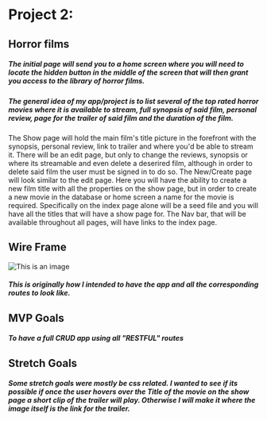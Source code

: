 # Project 2:
## Horror films

##### The initial page will send you to a home screen where you will need to locate the hidden button in the middle of the screen that will then grant you access to the library of horror films.
##### The general idea of my app/project is to list several of the top rated horror movies where it is available to stream, full synopsis of said film, personal review, page for the trailer of said film and the duration of the film.

The Show page will hold the main film's title picture in the forefront with the synopsis, personal review, link to trailer and where you'd be able to stream it.
There will be an edit page, but only to change the reviews, synopsis or where its streamable  and even delete a deserired film, although in order to delete said film the user must be signed in to do so.
The New/Create page will look similar to the edit page. Here you will have the ability to create a new film title with all the properties on the show page, but in order to create a new movie in the database or home screen a name for the movie is required.
Specifically on the index page alone will be a seed file and you will have all the titles that will have a show page for. The Nav bar, that will be available throughout all pages, will have links to the index page.


## Wire Frame
![This is an image](https://media.git.generalassemb.ly/user/39136/files/48ea4a80-7210-11ec-8d38-6dcd44c5c39d)
##### This is originally how I intended to have the app and all the corresponding routes to look like.

## MVP Goals
##### To have a full CRUD app using all "RESTFUL" routes


## Stretch Goals
##### Some stretch goals were mostly be css related. I wanted to see if its possible if once the user hovers over the Title of the movie on the show page a short clip of the trailer will play. Otherwise I will make it where the image itself is the link for the trailer.
